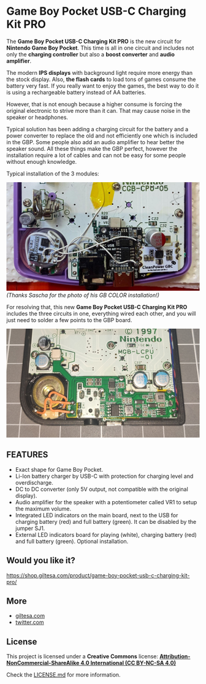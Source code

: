 

# Game Boy Pocket USB-C Charging Kit PRO

The **Game Boy Pocket USB-C Charging Kit PRO** is the new circuit for **Nintendo Game Boy Pocket**. This time is all in one circuit and includes not only the **charging controller** but also a **boost converter** and **audio amplifier**.

The modern **IPS displays** with background light require more energy than the stock display. Also, **the flash cards** to load tons of games consume the battery very fast. If you really want to enjoy the games, the best way to do it is using a rechargeable battery instead of AA batteries.

However, that is not enough because a higher consume is forcing the original electronic to strive more than it can. That may cause noise in the speaker or headphones.

Typical solution has been adding a charging circuit for the battery and a power converter to replace the old and not efficiently one which is included in the GBP. Some people also add an audio amplifier to hear better the speaker sound. All these things make the GBP perfect, however the installation require a lot of cables and can not be easy for some people without enough knowledge.

Typical installation of the 3 modules:

![GBC](https://raw.githubusercontent.com/giltesa/Game-Boy-Color-USB-C-Charging-Kit-Pro/master/4.%20Photos/main/Sascha.jpg)
*(Thanks Sascha for the photo of his GB COLOR installation!)*

For resolving that, this new **Game Boy Pocket USB-C Charging Kit PRO** includes the three circuits in one, everything wired each other, and you will just need to solder a few points to the GBP board.

![GBP](https://raw.githubusercontent.com/giltesa/Game-Boy-Pocket-USB-C-Charging-Kit-Pro/master/4.%20Photos/main/gbp-pro-installed-1.jpg)


## FEATURES

-   Exact shape for Game Boy Pocket.
-   Li-Ion battery charger by USB-C with protection for charging level and overdischarge.
-   DC to DC converter (only 5V output, not compatible with the original display).
-   Audio amplifier for the speaker with a potentiometer called VR1 to setup the maximum volume.
-   Integrated LED indicators on the main board, next to the USB for charging battery (red) and full battery (green). It can be disabled by the jumper SJ1.
-   External LED indicators board for playing (white), charging battery (red) and full battery (green). Optional installation.


## Would you like it?

https://shop.giltesa.com/product/game-boy-pocket-usb-c-charging-kit-pro/


## More

- [giltesa.com](https://giltesa.com "giltesa.com")
- [twitter.com](https://twitter.com/giltesa "twitter.com")


## License

This project is licensed under a **Creative Commons** license:
**[Attribution-NonCommercial-ShareAlike 4.0 International (CC BY-NC-SA 4.0) ](https://creativecommons.org/licenses/by-nc-sa/4.0/)**

Check the [LICENSE.md](LICENSE.md) for more information.